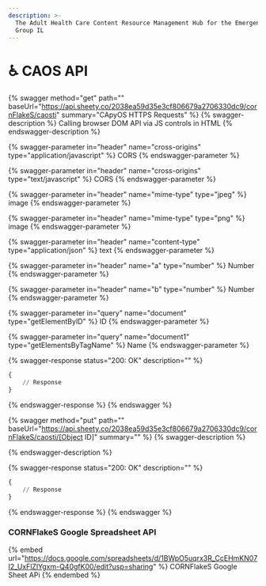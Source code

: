 ```yaml
---
description: >-
  The Adult Health Care Content Resource Management Hub for the Emergent APHID
  Group IL
---
```


# ♿ CAOS API

{% swagger method="get" path="" baseUrl="https://api.sheety.co/2038ea59d35e3cf806679a2706330dc9/cornFlakeS/caosti" summary="CApyOS HTTPS Requests" %}
{% swagger-description %}
Calling browser DOM API via JS controls in HTML
{% endswagger-description %}

{% swagger-parameter in="header" name="cross-origins" type="application/javascript" %}
CORS
{% endswagger-parameter %}

{% swagger-parameter in="header" name="cross-origins" type="text/javascript" %}
CORS
{% endswagger-parameter %}

{% swagger-parameter in="header" name="mime-type" type="jpeg" %}
image
{% endswagger-parameter %}

{% swagger-parameter in="header" name="mime-type" type="png" %}
image
{% endswagger-parameter %}

{% swagger-parameter in="header" name="content-type" type="application/json" %}
text
{% endswagger-parameter %}

{% swagger-parameter in="header" name="a" type="number" %}
Number
{% endswagger-parameter %}

{% swagger-parameter in="header" name="b" type="number" %}
Number
{% endswagger-parameter %}

{% swagger-parameter in="query" name="document" type="getElementByID" %}
ID
{% endswagger-parameter %}

{% swagger-parameter in="query" name="document1" type="getElementsByTagName" %}
Name
{% endswagger-parameter %}

{% swagger-response status="200: OK" description="" %}
```python
{
    // Response
}
```
{% endswagger-response %}
{% endswagger %}

{% swagger method="put" path="" baseUrl="https://api.sheety.co/2038ea59d35e3cf806679a2706330dc9/cornFlakeS/caosti/[Object ID]" summary="" %}
{% swagger-description %}

{% endswagger-description %}

{% swagger-response status="200: OK" description="" %}
```python
{
    // Response
}
```
{% endswagger-response %}
{% endswagger %}

### CORNFlakeS Google Spreadsheet API

{% embed url="https://docs.google.com/spreadsheets/d/1BWpO5uqrx3R_CcEHmKN07I2_UxFlZlYgxm-Q40gfK00/edit?usp=sharing" %}
CORNFlakeS Google Sheet APi
{% endembed %}
